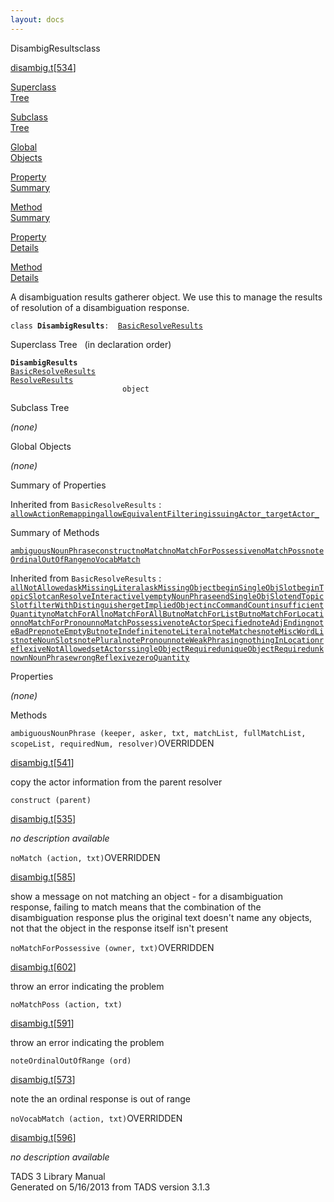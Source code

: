 ```yaml
---
layout: docs
---
```

<span class="title">DisambigResults</span><span class="type">class</span>

[disambig.t](../file/disambig.t.html)\[[534](../source/disambig.t.html#534)\]

[Superclass  
Tree](#_SuperClassTree_)

[Subclass  
Tree](#_SubClassTree_)

[Global  
Objects](#_ObjectSummary_)

[Property  
Summary](#_PropSummary_)

[Method  
Summary](#_MethodSummary_)

[Property  
Details](#_Properties_)

[Method  
Details](#_Methods_)



A disambiguation results gatherer object. We use this to manage the
results of resolution of a disambiguation response.

`class `**`DisambigResults`**` :   `[`BasicResolveResults`](../object/BasicResolveResults.html)



<span id="_SuperClassTree_"></span>



<span class="hdln">Superclass Tree</span>   (in declaration order)



**`DisambigResults`**  
[`BasicResolveResults`](../object/BasicResolveResults.html)  
[`ResolveResults`](../object/ResolveResults.html)  
`                         object`  
<span id="_SubClassTree_"></span>



<span class="hdln">Subclass Tree</span>  



*(none)* <span id="_ObjectSummary_"></span>



<span class="hdln">Global Objects</span>  



*(none)* <span id="_PropSummary_"></span>



<span class="hdln">Summary of Properties</span>  





Inherited from `BasicResolveResults` :  
[`allowActionRemapping`](../object/BasicResolveResults.html#allowActionRemapping)[`allowEquivalentFiltering`](../object/BasicResolveResults.html#allowEquivalentFiltering)[`issuingActor_`](../object/BasicResolveResults.html#issuingActor_)[`targetActor_`](../object/BasicResolveResults.html#targetActor_)



<span id="_MethodSummary_"></span>



<span class="hdln">Summary of Methods</span>  



[`ambiguousNounPhrase`](#ambiguousNounPhrase)[`construct`](#construct)[`noMatch`](#noMatch)[`noMatchForPossessive`](#noMatchForPossessive)[`noMatchPoss`](#noMatchPoss)[`noteOrdinalOutOfRange`](#noteOrdinalOutOfRange)[`noVocabMatch`](#noVocabMatch)

Inherited from `BasicResolveResults` :  
[`allNotAllowed`](../object/BasicResolveResults.html#allNotAllowed)[`askMissingLiteral`](../object/BasicResolveResults.html#askMissingLiteral)[`askMissingObject`](../object/BasicResolveResults.html#askMissingObject)[`beginSingleObjSlot`](../object/BasicResolveResults.html#beginSingleObjSlot)[`beginTopicSlot`](../object/BasicResolveResults.html#beginTopicSlot)[`canResolveInteractively`](../object/BasicResolveResults.html#canResolveInteractively)[`emptyNounPhrase`](../object/BasicResolveResults.html#emptyNounPhrase)[`endSingleObjSlot`](../object/BasicResolveResults.html#endSingleObjSlot)[`endTopicSlot`](../object/BasicResolveResults.html#endTopicSlot)[`filterWithDistinguisher`](../object/BasicResolveResults.html#filterWithDistinguisher)[`getImpliedObject`](../object/BasicResolveResults.html#getImpliedObject)[`incCommandCount`](../object/BasicResolveResults.html#incCommandCount)[`insufficientQuantity`](../object/BasicResolveResults.html#insufficientQuantity)[`noMatchForAll`](../object/BasicResolveResults.html#noMatchForAll)[`noMatchForAllBut`](../object/BasicResolveResults.html#noMatchForAllBut)[`noMatchForListBut`](../object/BasicResolveResults.html#noMatchForListBut)[`noMatchForLocation`](../object/BasicResolveResults.html#noMatchForLocation)[`noMatchForPronoun`](../object/BasicResolveResults.html#noMatchForPronoun)[`noMatchPossessive`](../object/BasicResolveResults.html#noMatchPossessive)[`noteActorSpecified`](../object/BasicResolveResults.html#noteActorSpecified)[`noteAdjEnding`](../object/BasicResolveResults.html#noteAdjEnding)[`noteBadPrep`](../object/BasicResolveResults.html#noteBadPrep)[`noteEmptyBut`](../object/BasicResolveResults.html#noteEmptyBut)[`noteIndefinite`](../object/BasicResolveResults.html#noteIndefinite)[`noteLiteral`](../object/BasicResolveResults.html#noteLiteral)[`noteMatches`](../object/BasicResolveResults.html#noteMatches)[`noteMiscWordList`](../object/BasicResolveResults.html#noteMiscWordList)[`noteNounSlots`](../object/BasicResolveResults.html#noteNounSlots)[`notePlural`](../object/BasicResolveResults.html#notePlural)[`notePronoun`](../object/BasicResolveResults.html#notePronoun)[`noteWeakPhrasing`](../object/BasicResolveResults.html#noteWeakPhrasing)[`nothingInLocation`](../object/BasicResolveResults.html#nothingInLocation)[`reflexiveNotAllowed`](../object/BasicResolveResults.html#reflexiveNotAllowed)[`setActors`](../object/BasicResolveResults.html#setActors)[`singleObjectRequired`](../object/BasicResolveResults.html#singleObjectRequired)[`uniqueObjectRequired`](../object/BasicResolveResults.html#uniqueObjectRequired)[`unknownNounPhrase`](../object/BasicResolveResults.html#unknownNounPhrase)[`wrongReflexive`](../object/BasicResolveResults.html#wrongReflexive)[`zeroQuantity`](../object/BasicResolveResults.html#zeroQuantity)



<span id="_Properties_"></span>



<span class="hdln">Properties</span>  



*(none)* <span id="_Methods_"></span>



<span class="hdln">Methods</span>  



<span id="ambiguousNounPhrase"></span>

`ambiguousNounPhrase (keeper, asker, txt, matchList, fullMatchList, scopeList, requiredNum, resolver)`<span class="rem">OVERRIDDEN</span>

[disambig.t](../file/disambig.t.html)\[[541](../source/disambig.t.html#541)\]



copy the actor information from the parent resolver



<span id="construct"></span>

`construct (parent)`

[disambig.t](../file/disambig.t.html)\[[535](../source/disambig.t.html#535)\]



*no description available*



<span id="noMatch"></span>

`noMatch (action, txt)`<span class="rem">OVERRIDDEN</span>

[disambig.t](../file/disambig.t.html)\[[585](../source/disambig.t.html#585)\]



show a message on not matching an object - for a disambiguation
response, failing to match means that the combination of the
disambiguation response plus the original text doesn't name any objects,
not that the object in the response itself isn't present



<span id="noMatchForPossessive"></span>

`noMatchForPossessive (owner, txt)`<span class="rem">OVERRIDDEN</span>

[disambig.t](../file/disambig.t.html)\[[602](../source/disambig.t.html#602)\]



throw an error indicating the problem



<span id="noMatchPoss"></span>

`noMatchPoss (action, txt)`

[disambig.t](../file/disambig.t.html)\[[591](../source/disambig.t.html#591)\]



throw an error indicating the problem



<span id="noteOrdinalOutOfRange"></span>

`noteOrdinalOutOfRange (ord)`

[disambig.t](../file/disambig.t.html)\[[573](../source/disambig.t.html#573)\]



note the an ordinal response is out of range



<span id="noVocabMatch"></span>

`noVocabMatch (action, txt)`<span class="rem">OVERRIDDEN</span>

[disambig.t](../file/disambig.t.html)\[[596](../source/disambig.t.html#596)\]



*no description available*





TADS 3 Library Manual  
Generated on 5/16/2013 from TADS version 3.1.3


